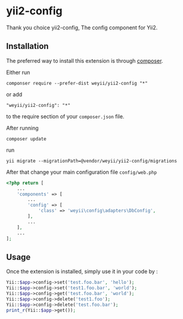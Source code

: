 yii2-config
===========

Thank you choice yii2-config, The config component for Yii2.

Installation
------------

The preferred way to install this extension is through [composer](http://getcomposer.org/download/).

Either run

```
componser require --prefer-dist weyii/yii2-config "*"
```

or add

```
"weyii/yii2-config": "*"
```

to the require section of your `composer.json` file.

After running 

```
composer update
```

run

```
yii migrate --migrationPath=@vendor/weyii/yii2-config/migrations
```

After that change your main configuration file ```config/web.php```

```php
<?php return [
    ...
    'components' => [
        ...
        'config' => [
            'class' => 'weyii\config\adapters\DbConfig',
        ],
        ...
    ],
    ...
];
```


Usage
-----

Once the extension is installed, simply use it in your code by  :

```php
Yii::$app->config->set('test.foo.bar', 'hello');
Yii::$app->config->set('test1.foo.bar', 'world');
Yii::$app->config->get('test.foo.bar', 'world');
Yii::$app->config->delete('test1.foo');
Yii::$app->config->delete('test.foo.bar');
print_r(Yii::$app->get());
```
